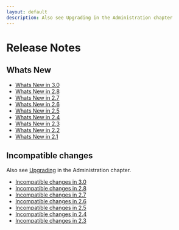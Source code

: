 ```yaml
---
layout: default
description: Also see Upgrading in the Administration chapter
---
```

Release Notes
=============

Whats New
---------

- [Whats New in 3.0](releasenotes-newfeatures30.html)
- [Whats New in 2.8](releasenotes-newfeatures28.html)
- [Whats New in 2.7](releasenotes-newfeatures27.html)
- [Whats New in 2.6](releasenotes-newfeatures26.html)
- [Whats New in 2.5](releasenotes-newfeatures25.html)
- [Whats New in 2.4](releasenotes-newfeatures24.html)
- [Whats New in 2.3](releasenotes-newfeatures23.html)
- [Whats New in 2.2](releasenotes-newfeatures22.html)
- [Whats New in 2.1](releasenotes-newfeatures21.html)

Incompatible changes
--------------------

Also see [Upgrading](administration-upgrading.html) in the 
Administration chapter.

- [Incompatible changes in 3.0](releasenotes-upgradingchanges30.html)
- [Incompatible changes in 2.8](releasenotes-upgradingchanges28.html)
- [Incompatible changes in 2.7](releasenotes-upgradingchanges27.html)
- [Incompatible changes in 2.6](releasenotes-upgradingchanges26.html)
- [Incompatible changes in 2.5](releasenotes-upgradingchanges25.html)
- [Incompatible changes in 2.4](releasenotes-upgradingchanges24.html)
- [Incompatible changes in 2.3](releasenotes-upgradingchanges23.html)

